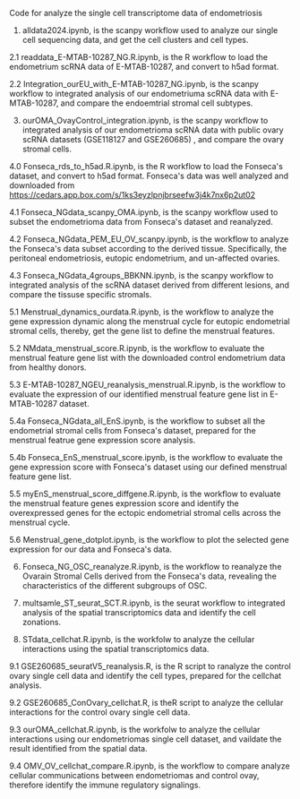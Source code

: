 Code for analyze the single cell transcriptome data of endometriosis

1. alldata2024.ipynb, is the scanpy workflow used to analyze our single cell sequencing data, and get the cell clusters and cell types.

2.1 readdata_E-MTAB-10287_NG.R.ipynb, is the R workflow to load the endometrium scRNA data of E-MTAB-10287, and convert to h5ad format.

2.2 Integration_ourEU_with_E-MTAB-10287_NG.ipynb, is the scanpy workflow to integrated analysis of our endometriuma scRNA data with E-MTAB-10287, and compare the endoemtrial stromal cell subtypes.

3. ourOMA_OvayControl_integration.ipynb, is the scanpy workflow to integrated analysis of our endometrioma scRNA data with public ovary scRNA datasets (GSE118127 and GSE260685) , and compare the ovary stromal cells.

4.0 Fonseca_rds_to_h5ad.R.ipynb, is the R workflow to load the Fonseca's dataset, and convert to h5ad format. Fonseca's data was well analyzed and downloaded from https://cedars.app.box.com/s/1ks3eyzlpnjbrseefw3j4k7nx6p2ut02

4.1 Fonseca_NGdata_scanpy_OMA.ipynb, is the scanpy workflow used to subset the endometrioma data from Fonseca's dataset and reanalyzed.

4.2 Fonseca_NGdata_PEM_EU_OV_scanpy.ipynb, is the workflow to analyze the Fonseca's data subset according to the derived tissue. Specifically, the peritoneal endometriosis, eutopic endometrium, and un-affected ovaries.

4.3 Fonseca_NGdata_4groups_BBKNN.ipynb, is the scanpy workflow to integrated analysis of the scRNA dataset derived from different lesions, and compare the tissuse specific stromals.

5.1 Menstrual_dynamics_ourdata.R.ipynb, is the workflow to analyze the gene expression dynamic along the menstrual cycle for eutopic endometrial stromal cells, thereby, get the gene list to define the menstrual features.

5.2 NMdata_menstrual_score.R.ipynb, is the workflow to evaluate the menstrual feature gene list with the downloaded control endometrium data from healthy donors.

5.3 E-MTAB-10287_NGEU_reanalysis_menstrual.R.ipynb, is the workflow to evaluate the expression of our identified menstrual feature gene list in E-MTAB-10287 dataset.

5.4a Fonseca_NGdata_all_EnS.ipynb, is the workflow to subset all the endometrial stromal cells from Fonseca's dataset, prepared for the menstrual featrue gene expression score analysis.

5.4b Fonseca_EnS_menstrual_score.ipynb, is the workflow to evaluate the gene expression score with Fonseca's dataset using our defined menstrual feature gene list.

5.5 myEnS_menstrual_score_diffgene.R.ipynb, is the workflow to evaluate the menstrual feature genes expression score and identify the overexpressed genes for the ectopic endometrial stromal cells across the menstrual cycle.

5.6 Menstrual_gene_dotplot.ipynb, is the workflow to plot the selected gene expression for our data and Fonseca's data.

6. Fonseca_NG_OSC_reanalyze.R.ipynb, is the workflow to reanalyze the Ovarain Stromal Cells derived from the Fonseca's data, revealing the characteristics of the different subgroups of OSC.

7. multsamle_ST_seurat_SCT.R.ipynb, is the seurat workflow to integrated analysis of the spatial transcriptomics data and identify the cell zonations.

8. STdata_cellchat.R.ipynb, is the workfolw to analyze the cellular interactions using the spatial transcriptomics data.

9.1 GSE260685_seuratV5_reanalysis.R, is the R script to ranalyze the control ovary single cell data and identify the cell types, prepared for the cellchat analysis.

9.2 GSE260685_ConOvary_cellchat.R, is theR script to analyze the cellular interactions for the control ovary single cell data.

9.3 ourOMA_cellchat.R.ipynb, is the workfolw to analyze the cellular interactions using our endometriomas single cell dataset, and vaildate the result identified from the spatial data.

9.4 OMV_OV_cellchat_compare.R.ipynb, is the workflow to compare analyze cellular communications between endometriomas and control ovay, therefore identify the immune regulatory signalings.

